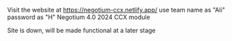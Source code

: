 Visit the website at https://negotium-ccx.netlify.app/
use team name as "Ali"
password as "H"
Negotium 4.0 2024 CCX module


Site is down, will be made functional at a later stage

